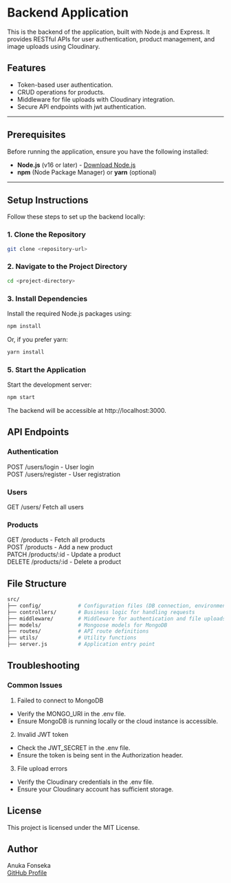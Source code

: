 # Backend Application

This is the backend of the application, built with Node.js and Express. It provides RESTful APIs for user authentication, product management, and image uploads using Cloudinary.

## Features

- Token-based user authentication.
- CRUD operations for products.
- Middleware for file uploads with Cloudinary integration.
- Secure API endpoints with jwt authentication.

---

## Prerequisites

Before running the application, ensure you have the following installed:

- **Node.js** (v16 or later) - [Download Node.js](https://nodejs.org/)
- **npm** (Node Package Manager) or **yarn** (optional)

---

## Setup Instructions

Follow these steps to set up the backend locally:

### 1. Clone the Repository

```bash
git clone <repository-url>
```

### 2. Navigate to the Project Directory

```bash
cd <project-directory>
```

### 3. Install Dependencies
Install the required Node.js packages using:

```bash
npm install
```

Or, if you prefer yarn:

```bash
yarn install
```


### 5. Start the Application
Start the development server:

```bash
npm start
```

The backend will be accessible at http://localhost:3000.

## API Endpoints

### Authentication
POST /users/login - User login <br />
POST /users/register - User registration <br />

### Users
GET /users/ Fetch all users 

### Products
GET /products - Fetch all products <br />
POST /products - Add a new product <br />
PATCH /products/:id - Update a product <br />
DELETE /products/:id - Delete a product

## File Structure
```bash
src/
├── config/            # Configuration files (DB connection, environment setup)
├── controllers/       # Business logic for handling requests
├── middleware/        # Middleware for authentication and file uploads
├── models/            # Mongoose models for MongoDB
├── routes/            # API route definitions
├── utils/             # Utility functions
├── server.js          # Application entry point
```

## Troubleshooting

### Common Issues

1. Failed to connect to MongoDB
 - Verify the MONGO_URI in the .env file.
 - Ensure MongoDB is running locally or the cloud instance is accessible.

2. Invalid JWT token
 - Check the JWT_SECRET in the .env file.
 - Ensure the token is being sent in the Authorization header.

3. File upload errors
 - Verify the Cloudinary credentials in the .env file.
 - Ensure your Cloudinary account has sufficient storage.
 

## License
This project is licensed under the MIT License.

## Author
Anuka Fonseka <br/>
[GitHub Profile](https://github.com/AnukaFonseka)
